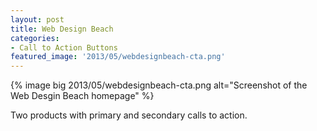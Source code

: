 ```yaml
---
layout: post
title: Web Design Beach
categories:
- Call to Action Buttons
featured_image: '2013/05/webdesignbeach-cta.png'
---
```

{% image big 2013/05/webdesignbeach-cta.png alt="Screenshot of the Web Desgin Beach homepage" %}

Two products with primary and secondary calls to action.